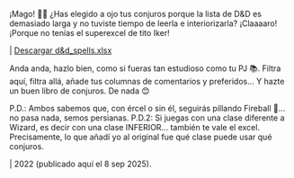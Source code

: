 ¡Mago! 🧙‍♂️ ¿Has elegido a ojo tus conjuros porque la lista de D&D es demasiado larga y no tuviste tiempo de leerla e interiorizarla?
¡Claaaaro! ¡Porque no tenías el superexcel de tito Iker!

| [Descargar d&d_spells.xlsx](d&d_spells.xlsx)

Anda anda, hazlo bien, como si fueras tan estudioso como tu PJ 📚.
Filtra aquí, filtra allá, añade tus columnas de comentarios y preferidos... Y hazte un buen libro de conjuros.
De nada 😊

P.D.: Ambos sabemos que, con ércel o sin él, seguirás pillando Fireball 🤣... no pasa nada, semos persianas.
P.D.2: Si juegas con una clase diferente a Wizard, es decir con una clase INFERIOR... también te vale el excel. Precisamente, lo que añadí yo al original fue qué clase puede usar qué conjuros.

| 2022 (publicado aquí el 8 sep 2025).
